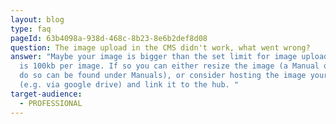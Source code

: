 ```yaml
---
layout: blog
type: faq
pageId: 63b4098a-938d-468c-8b23-8e6b2def8d08
question: The image upload in the CMS didn't work, what went wrong?
answer: "Maybe your image is bigger than the set limit for image uploads, which
  is 100kb per image. If so you can either resize the image (a Manual on how to
  do so can be found under Manuals), or consider hosting the image yourself
  (e.g. via google drive) and link it to the hub. "
target-audience:
  - PROFESSIONAL
---
```

